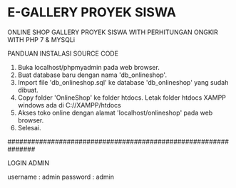 # E-GALLERY PROYEK SISWA
ONLINE SHOP GALLERY PROYEK SISWA WITH PERHITUNGAN ONGKIR WITH PHP 7 & MYSQLi

PANDUAN INSTALASI SOURCE CODE

1. Buka localhost/phpmyadmin pada web browser.
2. Buat database baru dengan nama 'db_onlineshop'.
3. Import file 'db_onlineshop.sql' ke database 'db_onlineshop' yang sudah dibuat.
4. Copy folder 'OnlineShop' ke folder htdocs. 
	Letak folder htdocs XAMPP windows ada di C://XAMPP/htdocs
5. Akses toko online dengan alamat 'localhost/onlineshop' pada web browser.
6. Selesai.


###############################################################

LOGIN ADMIN

username : admin
password : admin

